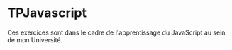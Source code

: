 # TPJavascript

Ces exercices sont dans le cadre de l'apprentissage du JavaScript au sein de mon Université.
